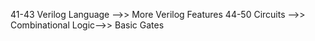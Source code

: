 41-43 Verilog Language ——>> More Verilog Features
44-50 Circuits ——>> Combinational Logic——>> Basic Gates